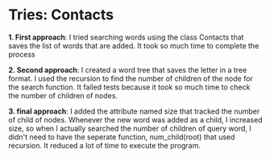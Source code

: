 # Tries: Contacts

**1. First approach**: I tried searching words using the class Contacts that saves the list of words that are added. It took so much time to complete the process

**2. Second approach**: I created a word tree that saves the letter in a tree format. I used the recursion to find the number of children of the node for the search function. It failed tests because it took so much time to check the number of children of nodes. 

**3. final approach**: I added the attribute named size that tracked the number of child of nodes. Whenever the new word was added as a child, I increased size, so when I actually searched the number of children of query word, I didn't need to have the seperate function, num_child(root) that used recursion. It reduced a lot of time to execute the program. 